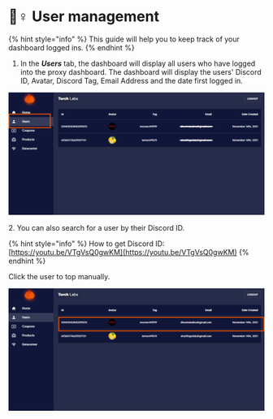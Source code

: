 # 👮♀ User management

{% hint style="info" %}
This guide will help you to keep track of your dashboard logged ins.&#x20;
{% endhint %}

1. In the _**Users**_ tab, the dashboard will display all users who have logged into the proxy dashboard. The dashboard will display the users' Discord ID, Avatar, Discord Tag, Email Address and the date first logged in.

![](<../.gitbook/assets/Untitled design (4) (4).png>)

2\. You can also search for a user by their Discord ID.

{% hint style="info" %}
How to get Discord ID: [https://youtu.be/VTgVsQ0gwKM](https://youtu.be/VTgVsQ0gwKM)
{% endhint %}

Click the user to top manually.

![](<../.gitbook/assets/Untitled design (5) (2).png>)


